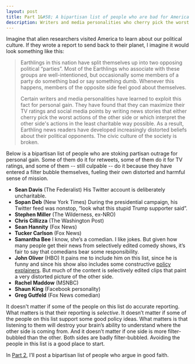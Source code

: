 ```yaml
---
layout: post
title: Part 1&#58; A bipartisan list of people who are bad for America
description: Writers and media personalities who cherry pick the worst actions of their ideological opponents
---
```


Imagine that alien researchers visited America to learn about our political culture. If they wrote a report to send back to their planet, I imagine it would look something like this:

>Earthlings in this nation have split themselves up into two opposing political “parties”. Most of the Earthlings who associate with these groups are well-intentioned, but occasionally some members of a party do something bad or say something dumb. Whenever this happens, members of the opposite side feel good about themselves.
>
>Certain writers and media personalities have learned to exploit this fact for personal gain. They have found that they can maximize their TV ratings and social media points by writing news stories that either cherry pick the worst actions of the other side or which interpret the other side's actions in the least charitable way possible. As a result, Earthling news readers have developed increasingly distorted beliefs about their political opponents. The civic culture of the society is broken.

Below is a bipartisan list of people who are stoking partisan outrage for personal gain. Some of them do it for retweets, some of them do it for TV ratings, and some of them -- still culpable -- do it because they have entered a filter bubble themselves, fueling their own distorted and harmful sense of mission.

* **Sean Davis** (The Federalist) His Twitter account is deliberately uncharitable.
* **Sopan Deb** (New York Times) During the presidential campaign, his Twitter feed was nonstop, “look what this stupid Trump supporter said”.
* **Stephen Miller** (The Wilderness, ex-NRO)
* **Chris Cillizza** (The Washington Post)
* **Sean Hannity** (Fox News)
* **Tucker Carlson** (Fox News)
* **Samantha Bee** I know, she’s a comedian. I like jokes. But given how many people get their news from selectively edited comedy shows, it’s fair to say that comedians bear some responsibility.
* **John Oliver** (HBO) It pains me to include him on this list, since he is funny and since his show also includes some constructive [policy explainers](https://www.youtube.com/watch?v=Nn_Zln_4pA8). But much of the content is selectively edited clips that paint a very distorted picture of the other side.
* **Rachel Maddow** (MSNBC)
* **Shaun King** (Facebook personality)
* **Greg Gutfeld** (Fox News comedian)

It doesn't matter if some of the people on this list do accurate reporting. What matters is that their reporting is _selective_. It doesn’t matter if some of the people on this list support some good policy ideas. What matters is that listening to them will destroy your brain’s ability to understand where the other side is coming from. And it doesn’t matter if one side is more filter-bubbled than the other. Both sides are badly filter-bubbled. Avoiding the people in this list is a good place to start.

In [Part 2](/2017/07/09/part-2-a-bipartisan-list-of-people-who-argue-in-good-faith/), I’ll post a bipartisan list of people who argue in good faith.